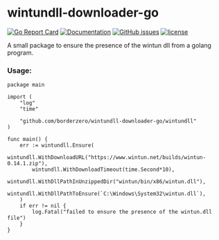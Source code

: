 # wintundll-downloader-go

[![Go Report Card](https://goreportcard.com/badge/github.com/borderzero/wintundll-downloader-go)](https://goreportcard.com/report/github.com/borderzero/wintundll-downloader-go)
[![Documentation](https://godoc.org/github.com/borderzero/wintundll-downloader-go?status.svg)](https://godoc.org/github.com/borderzero/wintundll-downloader-go)
[![GitHub issues](https://img.shields.io/github/issues/borderzero/wintundll-downloader-go.svg)](https://github.com/borderzero/wintundll-downloader-go/issues)
[![license](https://img.shields.io/github/license/borderzero/wintundll-downloader-go.svg)](https://github.com/borderzero/wintundll-downloader-go/blob/master/LICENSE)

A small package to ensure the presence of the wintun dll from a golang program.


### Usage:

```
package main

import (
	"log"
	"time"

	"github.com/borderzero/wintundll-downloader-go/wintundll"
)

func main() {
	err := wintundll.Ensure(
		wintundll.WithDownloadURL("https://www.wintun.net/builds/wintun-0.14.1.zip"),
		wintundll.WithDownloadTimeout(time.Second*10),
		wintundll.WithDllPathInUnzippedDir("wintun/bin/x86/wintun.dll"),
		wintundll.WithDllPathToEnsure(`C:\Windows\System32\wintun.dll`),
	)
	if err != nil {
		log.Fatal("failed to ensure the presence of the wintun.dll file")
	}
}
```